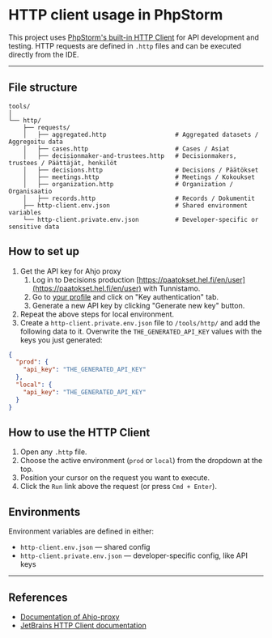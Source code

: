# HTTP client usage in PhpStorm

This project uses [PhpStorm's built-in HTTP Client](https://www.jetbrains.com/help/idea/http-client-in-product-code-editor.html) for API development and testing. 
HTTP requests are defined in `.http` files and can be executed directly from the IDE.

---

## File structure

```
tools/
│
└── http/
    ├── requests/
    │   ├── aggregated.http                   # Aggregated datasets / Aggregoitu data
    │   ├── cases.http                        # Cases / Asiat
    │   ├── decisionmaker-and-trustees.http   # Decisionmakers, trustees / Päättäjät, henkilöt
    │   ├── decisions.http                    # Decisions / Päätökset
    │   ├── meetings.http                     # Meetings / Kokoukset
    │   ├── organization.http                 # Organization / Organisaatio
    │   ├── records.http                      # Records / Dokumentit
    ├── http-client.env.json                  # Shared environment variables
    └── http-client.private.env.json          # Developer-specific or sensitive data
```

## How to set up

1. Get the API key for Ahjo proxy
   1. Log in to Decisions production [https://paatokset.hel.fi/en/user](https://paatokset.hel.fi/en/user) with Tunnistamo.
   2. Go to [your profile](https://paatokset.hel.fi/en/user) and click on "Key authentication" tab. 
   3. Generate a new API key by clicking "Generate new key" button.
2. Repeat the above steps for local environment.
3. Create a `http-client.private.env.json` file to `/tools/http/` and add the following data to it. Overwrite the `THE_GENERATED_API_KEY` values with the keys you just generated:
```json
{
  "prod": {
    "api_key": "THE_GENERATED_API_KEY"
  },
  "local": {
    "api_key": "THE_GENERATED_API_KEY"
  }
}
```

## How to use the HTTP Client

1. Open any `.http` file.
2. Choose the active environment (`prod` or `local`) from the dropdown at the top.
3. Position your cursor on the request you want to execute.
4. Click the `Run` link above the request (or press `Cmd + Enter`).

## Environments

Environment variables are defined in either:

- `http-client.env.json` — shared config
- `http-client.private.env.json` — developer-specific config, like API keys

---

## References

- [Documentation of Ahjo-proxy](https://helsinkisolutionoffice.atlassian.net/wiki/x/AYBh1QE)
- [JetBrains HTTP Client documentation](https://www.jetbrains.com/help/idea/http-client-in-product-code-editor.html)
